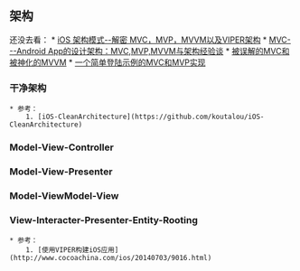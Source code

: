 ## 架构

还没去看：
	* [iOS 架构模式--解密 MVC，MVP，MVVM以及VIPER架构](http://www.cocoachina.com/ios/20160108/14916.html)
	* [MVC---Android App的设计架构：MVC,MVP,MVVM与架构经验谈](http://blog.csdn.net/it1039871366/article/details/50673192)
	* [被误解的MVC和被神化的MVVM](http://kb.cnblogs.com/page/532236/)
	* [一个简单登陆示例的MVC和MVP实现](http://blog.csdn.net/cloudybird/article/details/51190596)

### 干净架构

	* 参考：
		1. [iOS-CleanArchitecture](https://github.com/koutalou/iOS-CleanArchitecture)

### Model-View-Controller


### Model-View-Presenter


### Model-ViewModel-View


### View-Interacter-Presenter-Entity-Rooting

	* 参考：
		1. [使用VIPER构建iOS应用](http://www.cocoachina.com/ios/20140703/9016.html)